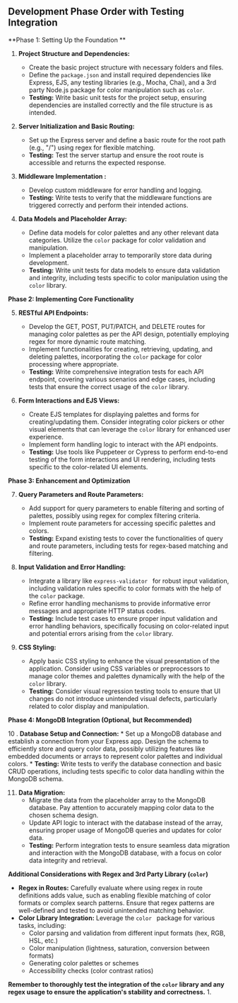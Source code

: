 
##   Development Phase Order with Testing Integration

**Phase 1: Setting Up the  Foundation **

1. **Project Structure and Dependencies:**
    * Create the   basic project structure with necessary folders and files.
    * Define the `package.json` and install required dependencies like Express, EJS, any testing   libraries (e.g., Mocha, Chai), and a 3rd party Node.js package for color manipulation such as `color`.
     * **Testing:** Write basic unit tests for the project setup, ensuring dependencies are installed correctly and the  file structure is as intended.

2. **Server Initialization and Basic Routing:**
    * Set up the Express server and define a  basic route for the root path (e.g., "/") using regex for flexible matching.
    * **Testing:** Test  the server startup and ensure the root route is accessible and returns the expected response.

3. **Middleware Implementation :**
    * Develop custom middleware for error handling and logging.
    * **Testing:** Write tests to verify that the  middleware functions are triggered correctly and perform their intended actions.

4. **Data Models and Placeholder Array:**
    * Define data models for color palettes and any other relevant data categories. Utilize  the `color` package for color validation and manipulation.
    * Implement a placeholder array to temporarily store data during development.
    * **Testing:** Write unit tests for data models  to ensure data validation and integrity, including tests specific to color manipulation using the `color` library.

**Phase  2: Implementing Core Functionality**

5. **RESTful API Endpoints:**
    * Develop the GET, POST, PUT/PATCH, and DELETE routes for managing color palettes as per the API design, potentially employing regex for more dynamic route matching.
    * Implement functionalities for creating, retrieving,  updating,  and deleting palettes, incorporating the `color` package for color processing where appropriate.
    * **Testing:** Write comprehensive integration tests for each API endpoint, covering various scenarios and edge cases, including tests that ensure the correct usage of the `color` library.

6. **Form Interactions and EJS Views:**
    * Create EJS templates for displaying palettes and forms for creating/updating them. Consider integrating color pickers or other visual elements that can leverage the `color` library for enhanced user experience.
    * Implement form handling  logic to interact with the API endpoints.
    * **Testing:** Use tools  like Puppeteer or Cypress to perform end-to-end testing of the form interactions and UI rendering, including tests specific to the color-related UI elements.

**Phase 3: Enhancement and Optimization**

7. **Query Parameters and Route Parameters:**
    * Add support for  query parameters to enable  filtering and sorting of palettes, possibly using regex for complex filtering criteria.
    * Implement route parameters for accessing specific palettes and colors.
    * **Testing:** Expand existing tests to cover the functionalities of query and route parameters, including tests for regex-based matching and filtering.

8. **Input Validation and  Error Handling:**
    * Integrate a library like `express-validator ` for robust input validation, including validation rules specific to color formats with the help of the `color` package.
    * Refine error handling mechanisms to provide informative error messages and appropriate HTTP status codes.
    * **Testing:** Include  test cases to ensure proper input validation and error handling behaviors, specifically focusing on color-related input and potential errors arising from the `color` library.

9. **CSS Styling:**
    * Apply basic CSS styling to enhance the visual  presentation of the application. Consider using CSS variables or preprocessors to manage  color themes and palettes dynamically with the help of the `color` library.
    * **Testing:** Consider visual regression testing tools to ensure that UI changes do not introduce unintended visual defects, particularly related to color display and manipulation.

**Phase 4: MongoDB Integration (Optional, but Recommended)**

10 . **Database Setup and Connection:**
    * Set up a MongoDB database and establish a  connection from your Express app. Design the schema to efficiently store and query color data, possibly utilizing features like embedded documents or arrays to represent color palettes and individual colors.
    * **Testing:** Write tests to verify the database  connection and basic CRUD operations, including tests specific to color data handling within the MongoDB schema.

11. **Data Migration:**
    * Migrate the data from the placeholder array to the MongoDB database. Pay attention to accurately mapping color data to the chosen schema design.
    * Update API logic to interact  with the database instead of the array, ensuring proper usage of MongoDB queries and updates for color data.
    * **Testing:** Perform integration tests to ensure seamless data migration and interaction with the MongoDB database, with a focus on color data integrity and retrieval.

**Additional Considerations with Regex and 3rd Party Library  (`color`)**

*   **Regex in Routes:** Carefully evaluate where using regex in route definitions adds value, such as enabling flexible matching of color formats or complex search patterns. Ensure that regex patterns are well-defined and tested to avoid unintended matching behavior.
*   **Color Library Integration:** Leverage the `color ` package for various tasks, including:
    *   Color parsing and validation from different input formats (hex, RGB, HSL, etc.)
    *   Color manipulation (lightness, saturation, conversion between formats)
    *   Generating color palettes or schemes
    *   Accessibility checks (color contrast  ratios)

**Remember to thoroughly test the integration of the `color` library and any regex usage to ensure the application's stability and correctness.**
 1. 
